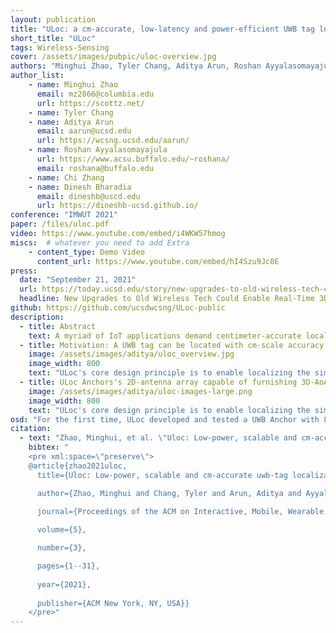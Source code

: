 ```yaml
---
layout: publication
title: "ULoc: a cm-accurate, low-latency and power-efficient UWB tag localization system"
short_title: "ULoc"
tags: Wireless-Sensing
cover: /assets/images/pubpic/uloc-overview.jpg
authors: "Minghui Zhao, Tyler Chang, Aditya Arun, Roshan Ayyalasomayajula, Chi Zhang, Dinesh Bharadia"
author_list:
    - name: Minghui Zhao
      email: mz2866@columbia.edu
      url: https://scottz.net/
    - name: Tyler Chang
    - name: Aditya Arun
      email: aarun@ucsd.edu
      url: https://wcsng.ucsd.edu/aarun/
    - name: Roshan Ayyalasomayajula
      url: https://www.acsu.buffalo.edu/~roshana/
      email: roshana@buffalo.edu
    - name: Chi Zhang
    - name: Dinesh Bharadia
      email: dineshb@uscd.edu
      url: https://dineshb-ucsd.github.io/  
conference: "IMWUT 2021"
paper: /files/uloc.pdf
video: https://www.youtube.com/embed/i4WKW57hmog
miscs:  # whatever you need to add Extra
    - content_type: Demo Video
      content_url: https://www.youtube.com/embed/hI4Szu9Jc0E
press:
  date: "September 21, 2021"
  url: https://today.ucsd.edu/story/new-upgrades-to-old-wireless-tech-could-enable-real-time-3d-motion-capture
  headline: New Upgrades to Old Wireless Tech Could Enable Real-Time 3D Motion Capture
github: https://github.com/ucsdwcsng/ULoc-public
description:
  - title: Abstract
    text: A myriad of IoT applications demand centimeter-accurate localization that is robust to blockages from hands, furniture, or other occlusions in the environment. To address these needs, we developed ULoc, a scalable, low-power, and cm-accurate UWB localization and tracking system. ULoc’s builds a multi-antenna UWB anchor and develops a novel 3D tracking algorithm to deliver a stationary localization accuracy of less than 5 cm and a tracking accuracy of 10 cm in mobile conditions. Follow the demo links below to see ULoc in action. Furthermore, we have also open sourced our hardware design files and source code.
  - title: Motivation: A UWB tag can be located with cm-scale accuracy in 3D with just a single beacon transmission
    image: /assets/images/aditya/uloc_overview.jpg
    image_width: 800
    text: "ULoc's core design principle is to enable localizing the simplest tag. We note the surprising realization that receiving a UWB packet can consume over 50% more power than a tranmission. Equipped with this knowledge, ULoc's protocol relies only on a single beacon packet to be transmitted by the tag to localize it in 3D space. We push the complexity of providing the location to the deployed infrastrucutre and the ULoc Anchors. In this manner, the tag can remain power efficient. Furthermore, the single-packet location estimation reduces the latency of the entire system."
  - title: ULoc Anchors's 2D-antenna array capable of furnishing 3D-AoA
    image: /assets/images/aditya/uloc-images-large.png
    image_width: 800
    text: "ULoc's core design principle is to enable localizing the simplest tag. We note the surprising realization that receiving a UWB packet can consume over 50% more power than a tranmission. Equipped with this knowledge, ULoc's protocol relies only on a single beacon packet to be transmitted by the tag to localize it in 3D space. We push the complexity of providing the location to the deployed infrastrucutre and the ULoc Anchors. In this manner, the tag can remain power efficient. Furthermore, the single-packet location estimation reduces the latency of the entire system."
osd: "For the first time, ULoc developed and tested a UWB Anchor with 8 antennas placed in an L-shaped to measure both the azimuth and polar angle of arrival (3D-AoA) of a UWB pulse. Using trilateration, these 3D-AoA measurements are combined over at least 2 AP's to provide cm-accuarate tag localization.  "
citation:
  - text: "Zhao, Minghui, et al. \"Uloc: Low-power, scalable and cm-accurate uwb-tag localization and tracking for indoor applications.\" Proceedings of the ACM on Interactive, Mobile, Wearable and Ubiquitous Technologies 5.3 (2021): 1-31."
    bibtex: "
    <pre xml:space=\"preserve\">
    @article{zhao2021uloc,
      title={Uloc: Low-power, scalable and cm-accurate uwb-tag localization and tracking for indoor applications},

      author={Zhao, Minghui and Chang, Tyler and Arun, Aditya and Ayyalasomayajula, Roshan and Zhang, Chi and Bharadia, Dinesh},

      journal={Proceedings of the ACM on Interactive, Mobile, Wearable and Ubiquitous Technologies},
      
      volume={5},

      number={3},

      pages={1--31},
      
      year={2021},
      
      publisher={ACM New York, NY, USA}}
    </pre>"
---
```

